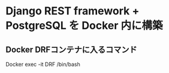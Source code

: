 # Django REST framework + PostgreSQL を Docker 内に構築
## Docker DRFコンテナに入るコマンド  
Docker exec -it DRF /bin/bash 
